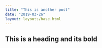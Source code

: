 ```yaml
---
title: "This is another post"
date: "2019-03-26"
layout: layouts/base.html
---
```


## This is a heading and **its bold**
